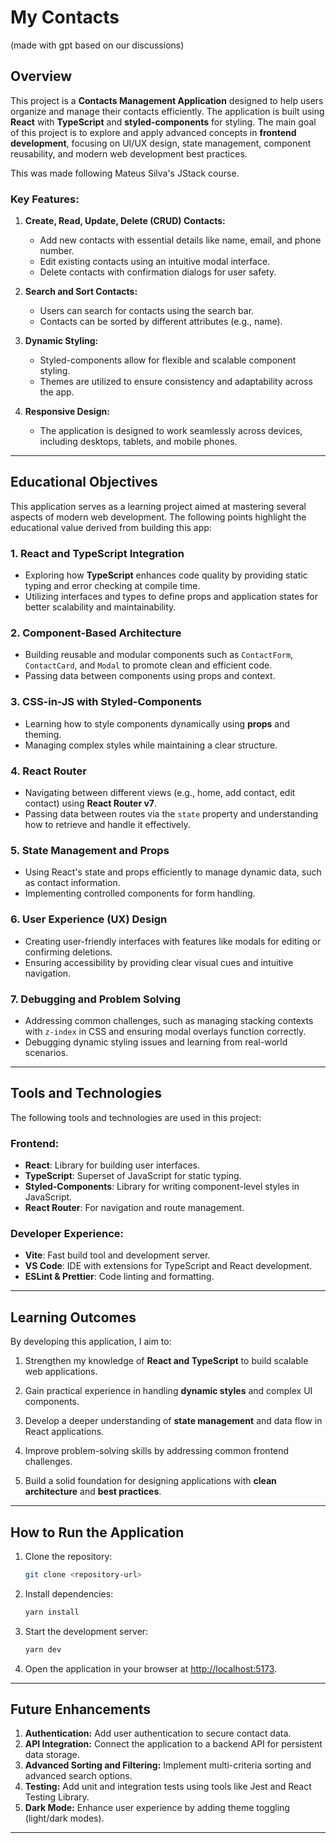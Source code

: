 # My Contacts
(made with gpt based on our discussions)

## Overview
This project is a **Contacts Management Application** designed to help users organize and manage their contacts efficiently. The application is built using **React** with **TypeScript** and **styled-components** for styling. The main goal of this project is to explore and apply advanced concepts in **frontend development**, focusing on UI/UX design, state management, component reusability, and modern web development best practices.

This was made following Mateus Silva's JStack course.

### Key Features:
1. **Create, Read, Update, Delete (CRUD) Contacts:**
   - Add new contacts with essential details like name, email, and phone number.
   - Edit existing contacts using an intuitive modal interface.
   - Delete contacts with confirmation dialogs for user safety.

2. **Search and Sort Contacts:**
   - Users can search for contacts using the search bar.
   - Contacts can be sorted by different attributes (e.g., name).

3. **Dynamic Styling:**
   - Styled-components allow for flexible and scalable component styling.
   - Themes are utilized to ensure consistency and adaptability across the app.

4. **Responsive Design:**
   - The application is designed to work seamlessly across devices, including desktops, tablets, and mobile phones.

---

## Educational Objectives
This application serves as a learning project aimed at mastering several aspects of modern web development. The following points highlight the educational value derived from building this app:

### 1. **React and TypeScript Integration**
   - Exploring how **TypeScript** enhances code quality by providing static typing and error checking at compile time.
   - Utilizing interfaces and types to define props and application states for better scalability and maintainability.

### 2. **Component-Based Architecture**
   - Building reusable and modular components such as `ContactForm`, `ContactCard`, and `Modal` to promote clean and efficient code.
   - Passing data between components using props and context.

### 3. **CSS-in-JS with Styled-Components**
   - Learning how to style components dynamically using **props** and theming.
   - Managing complex styles while maintaining a clear structure.

### 4. **React Router**
   - Navigating between different views (e.g., home, add contact, edit contact) using **React Router v7**.
   - Passing data between routes via the `state` property and understanding how to retrieve and handle it effectively.

### 5. **State Management and Props**
   - Using React's state and props efficiently to manage dynamic data, such as contact information.
   - Implementing controlled components for form handling.

### 6. **User Experience (UX) Design**
   - Creating user-friendly interfaces with features like modals for editing or confirming deletions.
   - Ensuring accessibility by providing clear visual cues and intuitive navigation.

### 7. **Debugging and Problem Solving**
   - Addressing common challenges, such as managing stacking contexts with `z-index` in CSS and ensuring modal overlays function correctly.
   - Debugging dynamic styling issues and learning from real-world scenarios.

---

## Tools and Technologies
The following tools and technologies are used in this project:

### Frontend:
- **React**: Library for building user interfaces.
- **TypeScript**: Superset of JavaScript for static typing.
- **Styled-Components**: Library for writing component-level styles in JavaScript.
- **React Router**: For navigation and route management.

### Developer Experience:
- **Vite**: Fast build tool and development server.
- **VS Code**: IDE with extensions for TypeScript and React development.
- **ESLint & Prettier**: Code linting and formatting.

---

## Learning Outcomes
By developing this application, I aim to:
1. Strengthen my knowledge of **React and TypeScript** to build scalable web applications.

2. Gain practical experience in handling **dynamic styles** and complex UI components.
3. Develop a deeper understanding of **state management** and data flow in React applications.

4. Improve problem-solving skills by addressing common frontend challenges.

5. Build a solid foundation for designing applications with **clean architecture** and **best practices**.

---

## How to Run the Application
1. Clone the repository:
   ```bash
   git clone <repository-url>
   ```

2. Install dependencies:
   ```bash
   yarn install
   ```

3. Start the development server:
   ```bash
   yarn dev
   ```

4. Open the application in your browser at [http://localhost:5173](http://localhost:5173).

---

## Future Enhancements
1. **Authentication:** Add user authentication to secure contact data.
2. **API Integration:** Connect the application to a backend API for persistent data storage.
3. **Advanced Sorting and Filtering:** Implement multi-criteria sorting and advanced search options.
4. **Testing:** Add unit and integration tests using tools like Jest and React Testing Library.
5. **Dark Mode:** Enhance user experience by adding theme toggling (light/dark modes).

---
